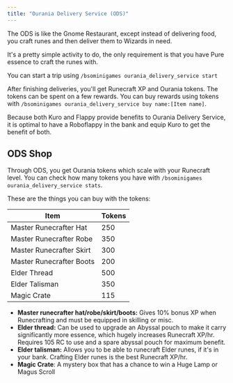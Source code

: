 ```yaml
---
title: "Ourania Delivery Service (ODS)"
---
```


The ODS is like the Gnome Restaurant, except instead of delivering food, you craft runes and then deliver them to Wizards in need.

It's a pretty simple activity to do, the only requirement is that you have Pure essence to craft the runes with.

You can start a trip using `/bsominigames ourania_delivery_service start`

After finishing deliveries, you'll get Runecraft XP and Ourania tokens. The tokens can be spent on a few rewards. You can buy rewards using tokens with `/bsominigames ourania_delivery_service buy name:[Item name]`.

Because both Kuro and Flappy provide benefits to Ourania Delivery Service, it is optimal to have a Roboflappy in the bank and equip Kuro to get the benefit of both.

## ODS Shop

Through ODS, you get Ourania tokens which scale with your Runecraft level. You can check how many tokens you have with `/bsominigames ourania_delivery_service stats`.

These are the things you can buy with the tokens:

| Item                     | Tokens |
| ------------------------ | ------ |
| Master Runecrafter Hat   | 250    |
| Master Runecrafter Robe  | 350    |
| Master Runecrafter Skirt | 300    |
| Master Runecrafter Boots | 200    |
| Elder Thread             | 500    |
| Elder Talisman           | 350    |
| Magic Crate              | 115    |

- **Master runecrafter hat/robe/skirt/boots:** Gives 10% bonus XP when Runecrafting and must be equipped in skilling or misc.
- **Elder thread:** Can be used to upgrade an Abyssal pouch to make it carry significantly more essence, which hugely increases Runecraft XP/hr. Requires 105 RC to use and a spare abyssal pouch for maximum benefit.
- **Elder talisman:** Allows you to be able to runecraft Elder runes, if it's in your bank. Crafting Elder runes is the best Runecraft XP/hr.
- **Magic Crate**: A mystery box that has a chance to win a Huge Lamp or Magus Scroll

